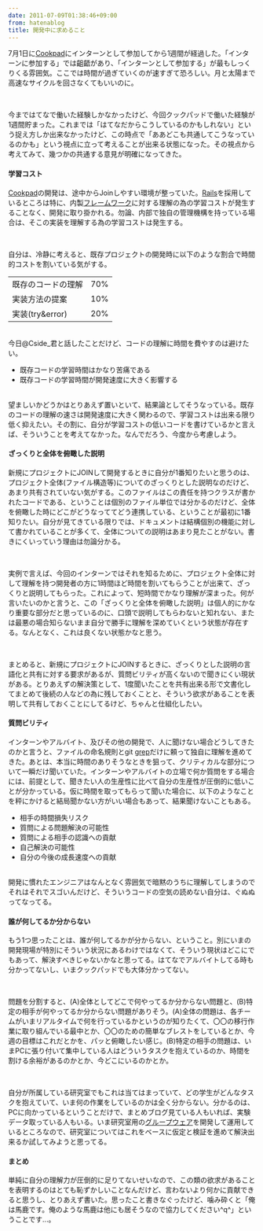 ```yaml
---
date: 2011-07-09T01:38:46+09:00
from: hatenablog
title: 開発中に求めること
---
```


<p>7月1日に<a class="keyword" href="http://d.hatena.ne.jp/keyword/Cookpad">Cookpad</a>にインターンとして参加してから1週間が経過した。「インターンに参加する」では齟齬があり、「インターンとして参加する」が最もしっくりくる雰囲気。ここでは時間が過ぎていくのが速すぎて恐ろしい。月と太陽まで高速なサイクルを回さなくてもいいのに。</p><br />
<p>今まではてなで働いた経験しかなかったけど、今回クックパッドで働いた経験が1週間貯まった。これまでは「はてなだからこうしているのかもしれない」という捉え方しか出来なかったけど、この時点で「ああどこも共通してこうなっているのかも」という視点に立って考えることが出来る状態になった。その視点から考えてみて、幾つかの共通する意見が明確になってきた。</p><p></p>

<div class="section">
    <h4>学習コスト</h4>
    <p><a class="keyword" href="http://d.hatena.ne.jp/keyword/Cookpad">Cookpad</a>の開発は、途中からJoinしやすい環境が整っていた。<a class="keyword" href="http://d.hatena.ne.jp/keyword/Rails">Rails</a>を採用しているところは特に、内製<a class="keyword" href="http://d.hatena.ne.jp/keyword/%A5%D5%A5%EC%A1%BC%A5%E0%A5%EF%A1%BC%A5%AF">フレームワーク</a>に対する理解の為の学習コストが発生することなく、開発に取り掛かれる。勿論、内部で独自の管理機構を持っている場合は、そこの実装を理解する為の学習コストは発生する。</p><br />
<p>自分は、冷静に考えると、既存プロジェクトの開発時に以下のような割合で時間的コストを割いている気がする。</p>

<table>
    <tr>
    <td>既存のコードの理解</td>
    <td>70%</td>
    </tr>
    <tr>
    <td>実装方法の提案</td>
    <td>10%</td>
    </tr>
    <tr>
    <td>実装(try&error)</td>
    <td>20%</td>
    </tr>
</table><p><br />
今日@Cside_君と話したことだけど、コードの理解に時間を費やすのは避けたい。</p>

<ul>
<li>既存コードの学習時間はかなり苦痛である</li>
<li>既存コードの学習時間が開発速度に大きく影響する</li>
</ul><p><br />
望ましいかどうかはとりあえず置いといて、結果論としてそうなっている。既存のコードの理解の速さは開発速度に大きく関わるので、学習コストは出来る限り低く抑えたい。その割に、自分が学習コストの低いコードを書けているかと言えば、そういうことを考えてなかった。なんでだろう、今度から考慮しよう。</p><p></p>

</div>
<div class="section">
    <h4>ざっくりと全体を俯瞰した説明</h4>
    <p>新規にプロジェクトにJOINして開発するときに自分が1番知りたいと思うのは、プロジェクト全体(ファイル構造等)についてのざっくりとした説明なのだけど、あまり共有されていない気がする。このファイルはこの責任を持つクラスが書かれたコードである、ということは個別のファイル単位では分かるのだけど、全体を俯瞰した時にどこがどうなっててどう連携している、ということが最初に1番知りたい。自分が見てきている限りでは、ドキュメントは結構個別の機能に対して書かれていることが多くて、全体についての説明はあまり見たことがない。書きにくいっていう理由は勿論分かる。</p><br />
<p>実例で言えば、今回のインターンではそれを知るために、プロジェクト全体に対して理解を持つ開発者の方に1時間ほど時間を割いてもらうことが出来て、ざっくりと説明してもらった。これによって、短時間でかなり理解が深まった。何が言いたいのかと言うと、この「ざっくりと全体を俯瞰した説明」は個人的にかなり重要な部分だと思っているのに、口頭で説明してもらわないと知れない、または最悪の場合知らないまま自分で勝手に理解を深めていくという状態が存在する。なんとなく、これは良くない状態かなと思う。</p><br />
<p>まとめると、新規にプロジェクトにJOINするときに、ざっくりとした説明の言語化と共有に対する要求があるが、質問ビリティが高くないので聞きにくい現状がある。とりあえずの解決策として、1度聞いたことを共有出来る形で文書化してまとめて後続の人などの為に残しておくことと、そういう欲求があることを表明して共有しておくことにしてるけど、ちゃんと仕組化したい。</p><p></p>

</div>
<div class="section">
    <h4>質問ビリティ</h4>
    <p>インターンやアルバイト、及びその他の開発で、人に聞けない場合どうしてきたのかと言うと、ファイルの命名規則とgit <a class="keyword" href="http://d.hatena.ne.jp/keyword/grep">grep</a>だけに頼って独自に理解を進めてきた。あとは、本当に時間のありそうなときを狙って、クリティカルな部分について一瞬だけ聞いていた。インターンやアルバイトの立場で何か質問をする場合には、前提として、聞きたい人の生産性に比べて自分の生産性が圧倒的に低いことが分かっている。仮に時間を取ってもらって聞いた場合に、以下のようなことを秤にかけると結局聞かない方がいい場合もあって、結果聞けないこともある。</p>

<ul>
<li>相手の時間損失リスク</li>
<li>質問による問題解決の可能性</li>
<li>質問による相手の認識への貢献</li>
<li>自己解決の可能性</li>
<li>自分の今後の成長速度への貢献</li>
</ul><p><br />
開発に慣れたエンジニアはなんとなく雰囲気で暗黙のうちに理解してしまうのでそれはそれでスゴいんだけど、そういうコードの空気の読めない自分は、ぐぬぬってなってる。</p><p></p>

</div>
<div class="section">
    <h4>誰が何してるか分からない</h4>
    <p>もう1つ思ったことは、誰が何してるかが分からない、ということ。別にいまの開発現場が特別にそういう状況にあるわけではなくて、そういう現状はどこにでもあって、解決すべきじゃないかなと思ってる。はてなでアルバイトしてる時も分かってないし、いまクックパッドでも大体分かってない。</p><br />
<p>問題を分割すると、(A)全体としてどこで何やってるか分からない問題と、(B)特定の相手が何やってるか分からない問題がありそう。(A)全体の問題は、各チームがいまリアルタイムで何を行っているかというのが知りたくて、〇〇の移行作業に取り組んでいる最中とか、〇〇のための簡単なブレストをしているとか、今週の目標はこれだとかを、パッと俯瞰したい感じ。(B)特定の相手の問題は、いまPCに張り付いて集中している人はどういうタスクを抱えているのか、時間を割ける余裕があるのかとか、今どこにいるのかとか。</p><br />
<p>自分が所属している研究室でもこれは当てはまっていて、どの学生がどんなタスクを抱えていて、いま何の作業をしているのかは全く分からない。分かるのは、PCに向かっているということだけで、まとめブログ見ている人もいれば、実験データ取っている人もいる。いま研究室用の<a class="keyword" href="http://d.hatena.ne.jp/keyword/%A5%B0%A5%EB%A1%BC%A5%D7%A5%A6%A5%A7%A5%A2">グループウェア</a>を開発して運用しているところなので、研究室についてはこれをベースに仮定と検証を進めて解決出来るか試してみようと思ってる。</p><p></p>

</div>
<div class="section">
    <h4>まとめ</h4>
    <p>単純に自分の理解力が圧倒的に足りてないせいなので、この類の欲求があることを表明するのはとても恥ずかしいことなんだけど、言わないより何かに貢献できると思うし、とりあえず書いた。思ったこと書きなぐったけど、噛み砕くと「俺は馬鹿です。俺のような馬鹿は他にも居そうなので協力してください^q^」ということです...。</p>

</div>
